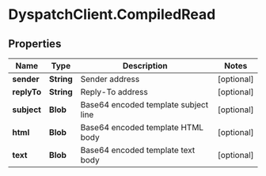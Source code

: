 # DyspatchClient.CompiledRead

## Properties

Name | Type | Description | Notes
------------ | ------------- | ------------- | -------------
**sender** | **String** | Sender address | [optional] 
**replyTo** | **String** | Reply-To address | [optional] 
**subject** | **Blob** | Base64 encoded template subject line | [optional] 
**html** | **Blob** | Base64 encoded template HTML body | [optional] 
**text** | **Blob** | Base64 encoded template text body | [optional] 



